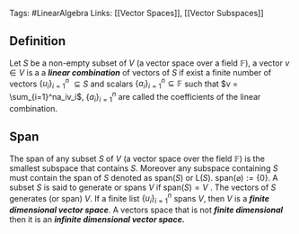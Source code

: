 Tags: #LinearAlgebra 
Links: [[Vector Spaces]], [[Vector Subspaces]]
## Definition
Let $S$ be a non-empty subset of $V$ (a vector space over a field $\mathbb{F}$), a vector $v \in V$ is a a _**linear combination**_ of vectors of $S$ if exist a finite number of vectors $\{ u_i\}_{i=1}^n$ $\subseteq S$ and scalars $\{a_i\}_{i=1}^n\subseteq \mathbb{F}$ such that $v = \sum_{i=1}^na_iv_i$, $\{a_i\}_{i=1}^n$ are called the coefficients of the linear combination.

## Span
The span of any subset $S$ of $V$ (a vector space over the field $\mathbb{F})$ is the smallest subspace that contains $S.$ Moreover any subspace containing $S$ must contain the span of $S$ denoted as $\text{span}(S)$ or $\text{L}(S)$. $\text{span}(\varnothing) := \{ 0 \}$.
A subset $S$ is said to generate or spans $V$ if $\text{span}(S) = V$ . The vectors of $S$ generates (or span) $V$.
If a finite list $\{ u_i\}_{i=1}^n$ spans $V$, then $V$ is a _**finite dimensional vector space**_.
A vectors space that is not _**finite dimensional**_ then it is an _**infinite dimensional vector space.**_